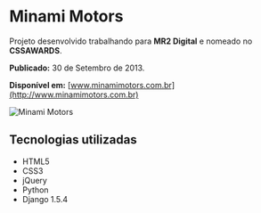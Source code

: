 # Minami Motors

Projeto desenvolvido trabalhando para __MR2 Digital__ e nomeado no __CSSAWARDS__.

__Publicado:__ 30 de Setembro de 2013.

__Disponível em:__ [www.minamimotors.com.br](http://www.minamimotors.com.br)

![Minami Motors](https://raw.github.com/hmleal/Portfolio/master/latest_work/img/minami_motors.png "Minami Motors")

## Tecnologias utilizadas

* HTML5
* CSS3
* jQuery
* Python
* Django 1.5.4
